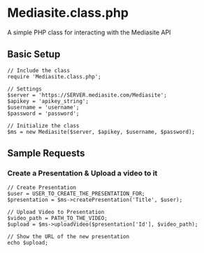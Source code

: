 # Mediasite.class.php
A simple PHP class for interacting with the Mediasite API

## Basic Setup
```
// Include the class
require 'Mediasite.class.php';

// Settings
$server = 'https://SERVER.mediasite.com/Mediasite';
$apikey = 'apikey_string';
$username = 'username';
$password = 'password';

// Initialize the class
$ms = new Mediasite($server, $apikey, $username, $password);
```

## Sample Requests
### Create a Presentation & Upload a video to it
```
// Create Presentation
$user = USER_TO_CREATE_THE_PRESENTATION_FOR;
$presentation = $ms->createPresentation('Title', $user);

// Upload Video to Presentation
$video_path = PATH_TO_THE_VIDEO;
$upload = $ms->uploadVideo($presentation['Id'], $video_path);

// Show the URL of the new presentation
echo $upload; 
```
